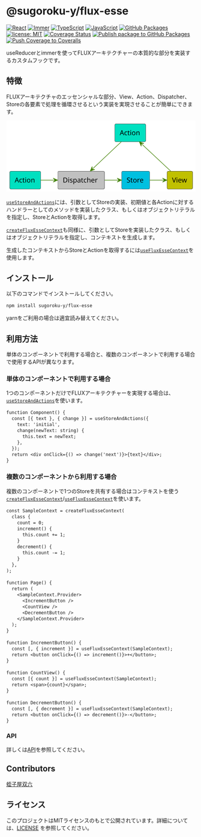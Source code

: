 # @sugoroku-y/flux-esse

[![React](https://img.shields.io/badge/-React-404040.svg?logo=react)](https://react.dev/)
[![Immer](https://img.shields.io/badge/-Immer-404040.svg?logo=immer)](https://github.com/immerjs/immer)
[![TypeScript](https://img.shields.io/badge/-TypeScript-404040.svg?logo=TypeScript)](https://www.typescriptlang.org/)
[![JavaScript](https://img.shields.io/badge/-JavaScript-404040.svg?logo=javascript)](https://developer.mozilla.org/en-US/docs/Web/JavaScript)
[![GitHub Packages](https://img.shields.io/badge/dynamic/json?url=https%3A%2F%2Fraw.githubusercontent.com%2Fsugoroku-y%2Fflux-esse%2Fmain%2Fpackage.json&query=%24.version&prefix=v&logo=GitHub&label=GitHub%20Packages&link=https%3A%2F%2Fimg.shields.io%2Fbadge%2Flicense-MIT-blue.svg%3Fstyle%3Dflat)](https://github.com/sugoroku-y/flux-esse/pkgs/npm/flux-esse)
[![license: MIT](https://img.shields.io/badge/license-MIT-blue.svg?style=flat)](./LICENSE)
[![Coverage Status](https://coveralls.io/repos/github/sugoroku-y/flux-esse/badge.svg?branch=main)](https://coveralls.io/github/sugoroku-y/flux-esse?branch=main)
[![Publish package to GitHub Packages](https://github.com/sugoroku-y/flux-esse/actions/workflows/publish.yml/badge.svg)](https://github.com/sugoroku-y/flux-esse/actions/workflows/publish.yml)
[![Push Coverage to Coveralls](https://github.com/sugoroku-y/flux-esse/actions/workflows/coverage.yml/badge.svg)](https://github.com/sugoroku-y/flux-esse/actions/workflows/coverage.yml)

useReducerとimmerを使ってFLUXアーキテクチャーの本質的な部分を実装するカスタムフックです。

## 特徴

FLUXアーキテクチャのエッセンシャルな部分、View、Action、Dispatcher、Storeの各要素で処理を循環させるという実装を実現させることが簡単にできます。

![FLUX](flux.svg)

<!--

```plantuml
@startuml
skinparam componentStyle rectangle
component Action as A #00e0c0
component Action as A2 #00e0c0
component Dispatcher as D #c0c0c0
component View as V #c0c000
component Store as S #00c0e0
skinparam ArrowColor #408000

A -> D
D -> S
S -> V
V -up-> A2
A2 -down-> D
@enduml
```

-->

[`useStoreAndActions`](api.md#usestoreandactions)には、引数としてStoreの実装、初期値と各Actionに対するハンドラーとしてのメソッドを実装したクラス、もしくはオブジェクトリテラルを指定し、StoreとActionを取得します。

[`createFluxEsseContext`](api.md#createfluxessecontext)も同様に、引数としてStoreを実装したクラス、もしくはオブジェクトリテラルを指定し、コンテキストを生成します。

生成したコンテキストからStoreとActionを取得するには[`useFluxEsseContext`](api.md#usefluxessecontext)を使用します。

## インストール

以下のコマンドでインストールしてください。

```bash
npm install sugoroku-y/flux-esse
```

yarnをご利用の場合は適宜読み替えてください。

## 利用方法

単体のコンポーネントで利用する場合と、複数のコンポーネントで利用する場合で使用するAPIが異なります。

### 単体のコンポーネントで利用する場合

1つのコンポーネントだけでFLUXアーキテクチャーを実現する場合は、[`useStoreAndActions`](api.md#usestoreandactions)を使います。

```tsx
function Component() {
  const [{ text }, { change }] = useStoreAndActions({
    text: 'initial',
    change(newText: string) {
      this.text = newText;
    },
  });
  return <div onClick={() => change('next')}>{text}</div>;
}
```

### 複数のコンポーネントから利用する場合

複数のコンポーネントで1つのStoreを共有する場合はコンテキストを使う[`createFluxEsseContext`](api.md#createfluxessecontext)/[`useFluxEsseContext`](api.md#usefluxessecontext)を使います。

```tsx
const SampleContext = createFluxEsseContext(
  class {
    count = 0;
    increment() {
      this.count += 1;
    }
    decrement() {
      this.count -= 1;
    }
  },
);

function Page() {
  return (
    <SampleContext.Provider>
      <IncrementButton />
      <CountView />
      <DecrementButton />
    </SampleContext.Provider>
  );
}

function IncrementButton() {
  const [, { increment }] = useFluxEsseContext(SampleContext);
  return <button onClick={() => increment()}>+</button>;
}

function CountView() {
  const [{ count }] = useFluxEsseContext(SampleContext);
  return <span>{count}</span>;
}

function DecrementButton() {
  const [, { decrement }] = useFluxEsseContext(SampleContext);
  return <button onClick={() => decrement()}>-</button>;
}
```

### API

詳しくは[API](api.md)を参照してください。

## Contributors

[蛭子屋双六](https://github.com/sugoroku-y)

## ライセンス

このプロジェクトはMITライセンスのもとで公開されています。詳細については、[LICENSE](LICENSE) を参照してください。
